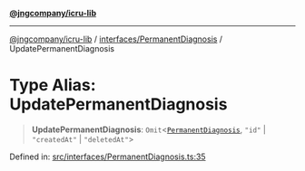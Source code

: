 [**@jngcompany/icru-lib**](../../../README.md)

***

[@jngcompany/icru-lib](../../../README.md) / [interfaces/PermanentDiagnosis](../README.md) / UpdatePermanentDiagnosis

# Type Alias: UpdatePermanentDiagnosis

> **UpdatePermanentDiagnosis**: `Omit`\<[`PermanentDiagnosis`](../interfaces/PermanentDiagnosis.md), `"id"` \| `"createdAt"` \| `"deletedAt"`\>

Defined in: [src/interfaces/PermanentDiagnosis.ts:35](https://github.com/jngcompany/icru-lib/blob/d3a4d9c24074b22f396121b6f6d7c5106c66ae75/src/interfaces/PermanentDiagnosis.ts#L35)
